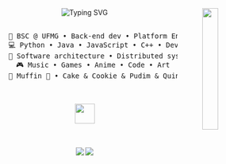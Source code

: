 <div align="center">
<img src="https://github.com/innng/innng/assets/26755058/5e0ce0fb-c544-4f8c-a307-5849165746d0" width="25%" align="right" />
<img src="https://readme-typing-svg.demolab.com?font=Pacifico&size=35&pause=1000&color=A284E3&center=true&vCenter=true&width=435&lines=Hello!+I'm+Yasimmy!" alt="Typing SVG" />
<br><br>
<pre>
    💼 BSC @ UFMG • Back-end dev • Platform Engineer
    💻 Python • Java • JavaScript • С++ • DevOps
    📖 Software architecture • Distributed systems
    🎮 Music • Games • Anime • Code • Art
    🐾 Muffin 🐰 • Cake & Cookie & Pudim & Quindim 🐤🐥
</pre>
<br><br>
<img src="https://raw.githubusercontent.com/innng/innng/master/assets/kyubey.gif" height="40" />
<br><br><br>

[![](https://img.shields.io/badge/discord-0a66c2)](https://discordapp.com/users/1329899250758451300)
[![](https://img.shields.io/badge/spotify-0a66c2)]([https://discordapp.com/users/1329899250758451300](https://open.spotify.com/user/ugxhog7xmrd12fkjhtosjaza6?si=790f3319e9d24e1f))

</div>
